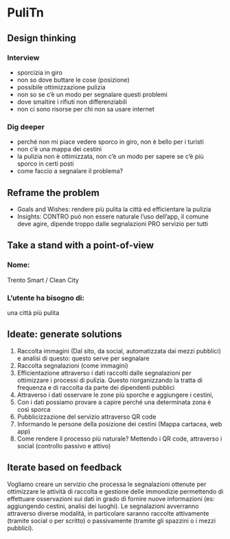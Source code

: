 # PuliTn

## Design thinking
### Interview
 - sporcizia in giro
 - non so dove buttare le cose (posizione)
 - possibile ottimizzazione pulizia
 - non so se c’è un modo per segnalare questi problemi
 - dove smaltire i rifiuti non differenziabili
 - non ci sono risorse per chi non sa usare internet

### Dig deeper
 - perché non mi piace vedere sporco in giro, non è bello per i turisti
 - non c’è una mappa dei cestini
 - la pulizia non è ottimizzata, non c’è un modo per sapere se c’è più sporco in certi posti
 - come faccio a segnalare il problema? 
 ## Reframe the problem
 - Goals and Wishes: rendere più pulita la città ed efficientare la pulizia
 - Insights: CONTRO può non essere naturale l’uso dell’app, il comune deve agire, dipende troppo dalle segnalazioni PRO servizio per tutti

## Take a stand with a point-of-view
### Nome:
 Trento Smart / Clean City
### L’utente ha bisogno di:
 una città più pulita

## Ideate: generate solutions
 1) Raccolta immagini (Dal sito, da social, automatizzata dai mezzi pubblici) e analisi di questo: questo serve per  segnalare
 2) Raccolta segnalazioni (come immagini)
 3) Efficientazione attraverso i dati raccolti dalle segnalazioni per ottimizzare i processi di pulizia. Questo riorganizzando la tratta di frequenza e di raccolta da parte dei dipendenti pubblici
 4) Attraverso i dati osservare le zone più sporche e aggiungere i cestini, 
 5) Con i dati possiamo provare a capire perché una determinata zona è così sporca
 6) Pubblicizzazione del servizio attraverso QR code
 7) Informando le persone della posizione dei cestini (Mappa cartacea, web app)
 8) Come rendere il processo più naturale? Mettendo i QR code, attraverso i social (controllo passivo e attivo)

## Iterate based on feedback
Vogliamo creare un servizio che processa le segnalazioni ottenute per ottimizzare le attività di raccolta e gestione delle immondizie permettendo di effettuare osservazioni sui dati in grado di fornire nuove informazioni (es: aggiungendo cestini, analisi dei luoghi). Le segnalazioni avverranno attraverso diverse modalità, in particolare saranno raccolte attivamente (tramite social o per scritto) o passivamente (tramite gli spazzini o i mezzi pubblici). 